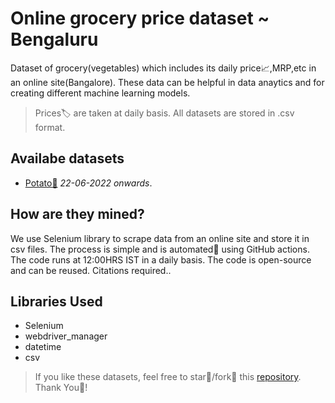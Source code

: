 # Online grocery price dataset ~ Bengaluru
Dataset of grocery(vegetables) which includes its daily price📈,MRP,etc in an online site(Bangalore). These data can be helpful in data anaytics and for creating different machine learning models. 
>Prices🏷️ are taken at daily basis. All datasets are stored in .csv format.

## Availabe datasets
* [Potato🥔](https://github.com/andrew-geeks/online-grocery-prices-in-Bangalore/blob/main/datasets/potatoprice_dataset.csv) _22-06-2022 onwards_.

## How are they mined?
We use Selenium library to scrape data from an online site and store it in csv files. The process is simple and is automated🤖 using GitHub actions. The code runs at 12:00HRS IST in a daily basis. The code is open-source and can be reused. Citations required..

## Libraries Used
* Selenium
* webdriver_manager
* datetime
* csv


>If you like these datasets, feel free to star🌟/fork🍴 this [repository](https://github.com/andrew-geeks/online-grocery-prices-in-Bangalore). Thank You🙏!
